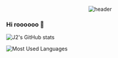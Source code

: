 <div align="center">

![header](https://capsule-render.vercel.app/api?type=wave&color=random&text=Welcome%20to%20J2's%20GiHub&fontSize=60)
</div>

### Hi roooooo 👋

![J2's GitHub stats](https://github-readme-stats.vercel.app/api?username=Ji-eun-Kim&show_icons=true&theme=vue)

![Most Used Languages](https://github-readme-stats.vercel.app/api/top-langs/?username=Ji-eun-Kim&layout=compact&theme=vue)


<!--
**Ji-eun-Kim/Ji-eun-Kim** is a ✨ _special_ ✨ repository because its `README.md` (this file) appears on your GitHub profile.

Here are some ideas to get you started:

- 🔭 I’m currently working on ...
- 🌱 I’m currently learning ...
- 👯 I’m looking to collaborate on ...
- 🤔 I’m looking for help with ...
- 💬 Ask me about ...
- 📫 How to reach me: ...
- 😄 Pronouns: ...
- ⚡ Fun fact: ...
-->
